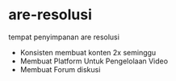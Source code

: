 # are-resolusi
tempat penyimpanan are resolusi
- Konsisten membuat konten 2x seminggu
- Membuat Platform Untuk Pengelolaan Video
- Membuat Forum diskusi
